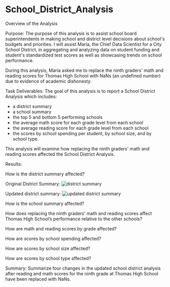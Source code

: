 # School_District_Analysis

Overview of the Analysis

Purpose: The purpose of this analysis is to assist school board superintendents in making school and district level decisions about school's budgets and priorities. I will assist Maria, the Chief Data Scientist for a City School District, in aggregating and analyzing data on student funding and student's standardized test scores as well as showcasing trends on school performance. 

During this analysis, Maria asked me to replace the ninth graders' math and reading scores for Thomas High School with NaNs (an undefined number) due to evidence of academic dishonesty. 

Task Deliverables: The goal of this analysis is to report a School District Analysis which includes:
- a district summary
- a school summary
- the top 5 and bottom 5 performing schools
- the average math score for each grade level from each school
- the average reading score for each grade level from each school
- the scores by school spending per student, by school size, and by school type. 

This analysis will examine how replacing the ninth graders' math and reading scores affected the School District Analysis.

Results: 

How is the district summary affected?

Original District Summary: 
![district summary](https://user-images.githubusercontent.com/86159728/135667403-c526e115-18dd-4da4-8825-9e2f5accb3a5.jpg)

Updated district summary: 
![updated district summary](https://user-images.githubusercontent.com/86159728/135667239-d55ed043-8254-49a4-a586-ac705157184d.jpg)


How is the school summary affected?

How does replacing the ninth graders’ math and reading scores affect Thomas High School’s performance relative to the other schools?

How are math and reading scores by grade affected?

How are scores by school spending affected?

How are scores by school size affected?

How are scores by school type affected?

Summary: Summarize four changes in the updated school district analysis after reading and math scores for the ninth grade at Thomas High School have been replaced with NaNs.


